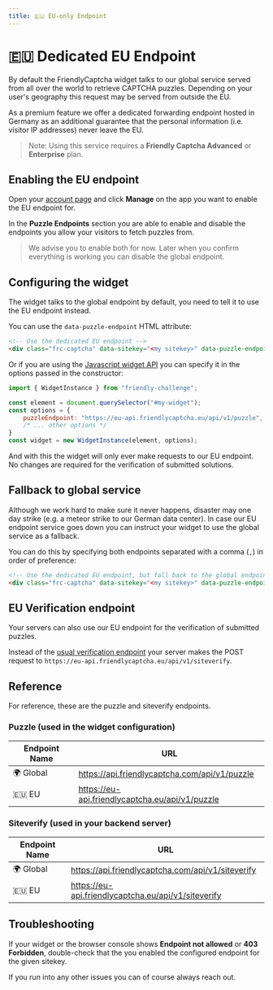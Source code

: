 ```yaml
---
title: 🇪🇺 EU-only Endpoint
---
```


# 🇪🇺 Dedicated EU Endpoint

By default the FriendlyCaptcha widget talks to our global service served from all over the world to retrieve CAPTCHA puzzles. Depending on your user's geography this request may be served from outside the EU.

As a premium feature we offer a dedicated forwarding endpoint hosted in Germany as an additional guarantee that the personal information (i.e. visitor IP addresses) never leave the EU.

> Note: Using this service requires a **Friendly Captcha Advanced** or **Enterprise** plan.

## Enabling the EU endpoint
Open your [account page](https://app.friendlycaptcha.eu/dashboard/accounts") and click **Manage** on the app you want to enable the EU endpoint for.

In the **Puzzle Endpoints** section you are able to enable and disable the endpoints you allow your visitors to fetch puzzles from.

> We advise you to enable both for now. Later when you confirm everything is working you can disable the global endpoint.

## Configuring the widget
The widget talks to the global endpoint by default, you need to tell it to use the EU endpoint instead.

You can use the `data-puzzle-endpoint` HTML attribute:

```html
<!-- Use the dedicated EU endpoint -->
<div class="frc-captcha" data-sitekey="<my sitekey>" data-puzzle-endpoint="https://eu-api.friendlycaptcha.eu/api/v1/puzzle"></div>
```

Or if you are using the [Javascript widget API](http://docs.friendlycaptcha.com/#/widget_api?id=javascript-api) you can specify it in the options passed in the constructor:
```javascript
import { WidgetInstance } from "friendly-challenge";

const element = document.querySelector("#my-widget");
const options = {
    puzzleEndpoint: "https://eu-api.friendlycaptcha.eu/api/v1/puzzle",
    /* ... other options */
}
const widget = new WidgetInstance(element, options);
```

And with this the widget will only ever make requests to our EU endpoint. No changes are required for the verification of submitted solutions.

## Fallback to global service
Although we work hard to make sure it never happens, disaster may one day strike (e.g. a meteor strike to our German data center). In case our EU endpoint service goes down you can instruct your widget to use the global service as a fallback.

You can do this by specifying both endpoints separated with a comma (`,`) in order of preference:
```html
<!-- Use the dedicated EU endpoint, but fall back to the global endpoint -->
<div class="frc-captcha" data-sitekey="<my sitekey>" data-puzzle-endpoint="https://eu-api.friendlycaptcha.eu/api/v1/puzzle,https://api.friendlycaptcha.com/api/v1/puzzle"></div>
```

## EU Verification endpoint 
Your servers can also use our EU endpoint for the verification of submitted puzzles.

Instead of the [usual verification endpoint](./verification-api) your server makes the POST request to `https://eu-api.friendlycaptcha.eu/api/v1/siteverify`.

## Reference
For reference, these are the puzzle and siteverify endpoints.

### Puzzle (used in the widget configuration)

| Endpoint Name   | URL |
|----------------|----------|
| 🌍 Global       | https://api.friendlycaptcha.com/api/v1/puzzle
| 🇪🇺 EU       | https://eu-api.friendlycaptcha.eu/api/v1/puzzle

### Siteverify (used in your backend server)

| Endpoint Name   | URL |
|----------------|----------|
| 🌍 Global       | https://api.friendlycaptcha.com/api/v1/siteverify
| 🇪🇺 EU       | https://eu-api.friendlycaptcha.eu/api/v1/siteverify


## Troubleshooting
If your widget or the browser console shows **Endpoint not allowed** or **403 Forbidden**, double-check that the you enabled the configured endpoint for the given sitekey.

If you run into any other issues you can of course always reach out.
